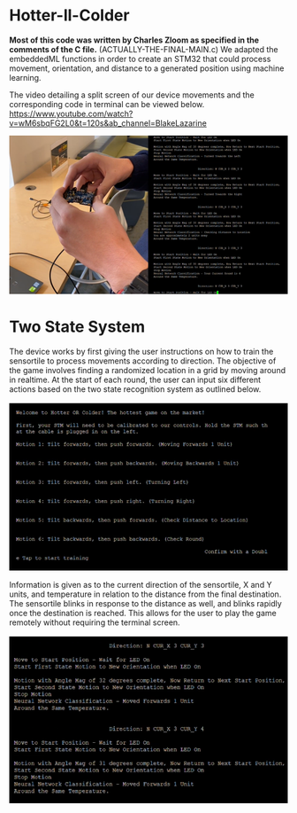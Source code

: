 # Hotter-ll-Colder
**Most of this code was written by Charles Zloom as specified in the comments of the C file.** (ACTUALLY-THE-FINAL-MAIN.c) We adapted the embeddedML functions in order to create an STM32 that could process movement, orientation, and distance to a generated position using machine learning. <br/>

The video detailing a split screen of our device movements and the corresponding code in terminal can be viewed below.
https://www.youtube.com/watch?v=wM6sbqFG2L0&t=120s&ab_channel=BlakeLazarine

<img src=https://github.com/2brandonh/Hotter-ll-Colder/blob/master/HLC1.png width=600>

# Two State System
The device works by first giving the user instructions on how to train the sensortile to process movements according to direction. The objective of the game involves finding a randomized location in a grid by moving around in realtime. At the start of each round, the user can input six different actions based on the two state recognition system as outlined below. <br/> <br/>
<img src=https://github.com/2brandonh/Hotter-ll-Colder/blob/master/HLC2.png width=600> <br/>

Information is given as to the current direction of the sensortile, X and Y units, and temperature in relation to the distance from the final destination. The sensortile blinks in response to the distance as well, and blinks rapidly once the destination is reached. This allows for the user to play the game remotely without requiring the terminal screen.<br/> <br/>
<img src=https://github.com/2brandonh/Hotter-ll-Colder/blob/master/HLC3.png width=600> <br/>
